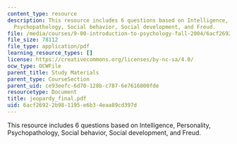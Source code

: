 ```yaml
---
content_type: resource
description: This resource includes 6 questions based on Intelligence, Personality,
  Psychopathology, Social behavior, Social development, and Freud.
file: /media/courses/9-00-introduction-to-psychology-fall-2004/6acf26922b981195e6b34eaa89cd397d_jeopardy_final.pdf
file_size: 78112
file_type: application/pdf
learning_resource_types: []
license: https://creativecommons.org/licenses/by-nc-sa/4.0/
ocw_type: OCWFile
parent_title: Study Materials
parent_type: CourseSection
parent_uid: ce93eefc-6d70-128b-c787-6e7616800fde
resourcetype: Document
title: jeopardy_final.pdf
uid: 6acf2692-2b98-1195-e6b3-4eaa89cd397d
---
```

This resource includes 6 questions based on Intelligence, Personality, Psychopathology, Social behavior, Social development, and Freud.
